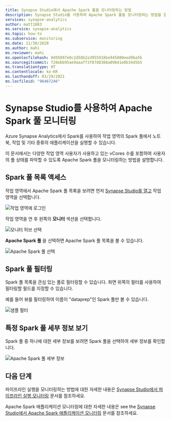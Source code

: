 ```yaml
---
title: Synapse Studio에서 Apache Spark 풀을 모니터링하는 방법
description: Synapse Studio를 사용하여 Apache Spark 풀을 모니터링하는 방법을 알아봅니다.
services: synapse-analytics
author: matt1883
ms.service: synapse-analytics
ms.topic: how-to
ms.subservice: monitoring
ms.date: 11/30/2020
ms.author: mahi
ms.reviewer: mahi
ms.openlocfilehash: 8d95897e0c2d58b2a3955918be945800eed9ba56
ms.sourcegitcommit: f28ebb95ae9aaaff3f87d8388a09b41e0b3445b5
ms.translationtype: HT
ms.contentlocale: ko-KR
ms.lasthandoff: 03/29/2021
ms.locfileid: "96467246"
---
```

# <a name="use-synapse-studio-to-monitor-your-apache-spark-pools"></a>Synapse Studio를 사용하여 Apache Spark 풀 모니터링

Azure Synapse Analytics에서 Spark를 사용하여 작업 영역의 Spark 풀에서 노트북, 작업 및 기타 종류의 애플리케이션을 실행할 수 있습니다.

이 문서에서는 다양한 작업 영역 사용자가 사용하고 있는 vCores 수를 포함하여 사용자의 풀 상태를 파악할 수 있도록 Apache Spark 풀을 모니터링하는 방법을 설명합니다.

## <a name="access-spark-pools-list"></a>Spark 풀 목록 액세스

작업 영역에서 Apache Spark 풀 목록을 보려면 먼저 [Synapse Studio를 열고](https://web.azuresynapse.net/) 작업 영역을 선택합니다.

![작업 영역에 로그인](./media/common/login-workspace.png)

작업 영역을 연 후 왼쪽의 **모니터** 섹션을 선택합니다.

![모니터 허브 선택](./media/common/left-nav.png)

**Apache Spark 풀** 을 선택하면 Apache Spark 풀 목록을 볼 수 있습니다.

 ![Apache Spark 풀 선택](./media/how-to-monitor-spark-pools/monitor-hub-nav-spark-pools.png)

## <a name="filter-your-spark-pools"></a>Spark 풀 필터링

Spark 풀 목록을 관심 있는 풀로 필터링할 수 있습니다. 화면 위쪽의 필터를 사용하여 필터링할 필드를 지정할 수 있습니다.

예를 들어 뷰를 필터링하여 이름이 "dataprep"인 Spark 풀만 볼 수 있습니다.

![샘플 필터](./media/how-to-monitor-spark-pools/filter-example.png)

## <a name="view-details-about-a-specific-spark-pool"></a>특정 Spark 풀 세부 정보 보기

Spark 풀 중 하나에 대한 세부 정보를 보려면 Spark 풀을 선택하여 세부 정보를 확인합니다.

![Apache Spark 풀 세부 정보](./media/how-to-monitor-spark-pools/spark-pool-details.png)

## <a name="next-steps"></a>다음 단계

파이프라인 실행을 모니터링하는 방법에 대한 자세한 내용은 [Synapse Studio에서 파이프라인 실행 모니터링](how-to-monitor-pipeline-runs.md) 문서를 참조하세요. 

Apache Spark 애플리케이션 모니터링에 대한 자세한 내용은 see the [Synapse Studio에서 Apache Spark 애플리케이션 모니터링](how-to-monitor-spark-applications.md) 문서를 참조하세요.
